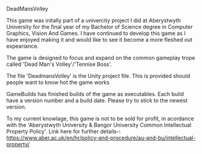 DeadMansVolley

This game was initally part of a univercity project I did at Aberystwyth University for the final year of my Bachelor of Science degree in Computer Graphics, Vision And Games. I have continued to develop this game as I have enjoyed making it and would like to see it become a more fleshed out expeariance. 

The game is designed to focus and expand on the common gameplay trope called 'Dead Man's Volley'/'Tennise Boss'.

The file 'DeadmansVolley' is the Unity project file. This is provided should people want to know hot the game works

GameBuilds has finished builds of the game as executables. Each build have a version number and a build date. Please try to stick to the newest version.

To my current knowlage, this game is not to be sold for profit, in acordance with the 'Aberystwyth University & Bangor University Common Intellectual Property Policy'. Link here for further details-: https://www.aber.ac.uk/en/hr/policy-and-procedure/au-and-bu/intellectual-property/
